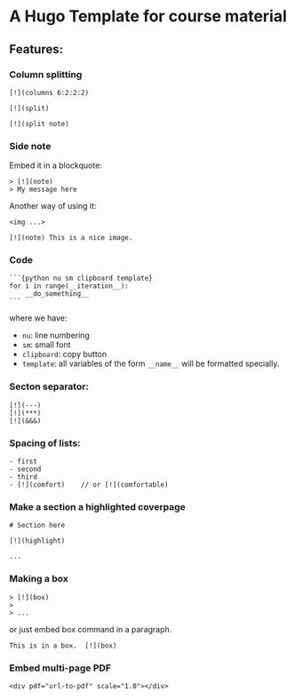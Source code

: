 # A Hugo Template for course material

## Features:

### Column splitting

    [!](columns 6:2:2:2)

    [!](split)

    [!](split note)


### Side note

Embed it in a blockquote:

    > [!](note)
    > My message here


Another way of using it:

    <img ...>

    [!](note) This is a nice image.


### Code

    ```{python nu sm clipboard template}
    for i in range(__iteration__):
        __do_something__
    ```

where we have:

- `nu`: line numbering
- `sm`: small font
- `clipboard`: copy button
- `template`: all variables of the form `__name__` will be formatted specially.

### Secton separator:

    [!](---)
    [!](***)
    [!](&&&)

### Spacing of lists:

    - first
    - second
    - third
    - [!](comfort)    // or [!](comfortable)

### Make a section a highlighted coverpage

    # Section here

    [!](highlight)

    ...

### Making a box

    > [!](box)
    >
    > ...

or just embed box command in a paragraph.

    This is in a box.  [!](box)

### Embed multi-page PDF

    <div pdf="url-to-pdf" scale="1.0"></div>

